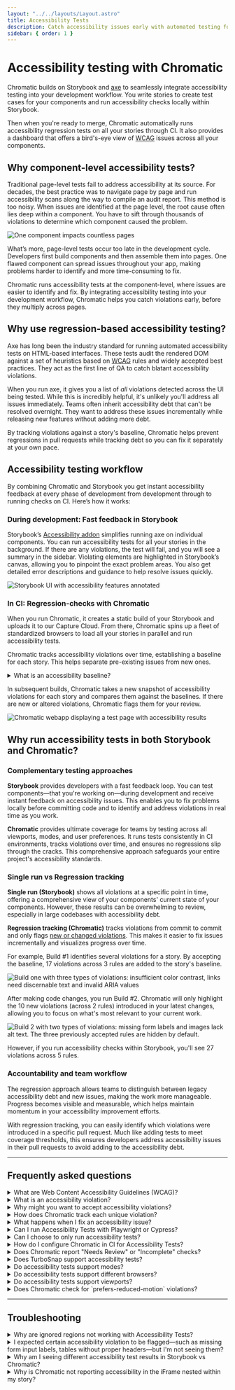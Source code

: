 ```yaml
---
layout: "../../layouts/Layout.astro"
title: Accessibility Tests
description: Catch accessibility issues early with automated testing for your components
sidebar: { order: 1 }
---
```


# Accessibility testing with Chromatic

Chromatic builds on Storybook and [axe](https://github.com/dequelabs/axe-core) to seamlessly integrate accessibility testing into your development workflow. You write stories to create test cases for your components and run accessibility checks locally within Storybook.

Then when you're ready to merge, Chromatic automatically runs accessibility regression tests on all your stories through CI. It also provides a dashboard that offers a bird's-eye view of [WCAG](#what-are-web-content-accessibility-guidelines-wcag) issues across all your components.

## Why component-level accessibility tests?

Traditional page-level tests fail to address accessibility at its source. For decades, the best practice was to navigate page by page and run accessibility scans along the way to compile an audit report. This method is too noisy. When issues are identified at the page level, the root cause often lies deep within a component. You have to sift through thousands of violations to determine which component caused the problem.

<img src="/docs/assets/component-pages.gif" alt="One component impacts countless pages" />

What’s more, page-level tests occur too late in the development cycle. Developers first build components and then assemble them into pages. One flawed component can spread issues throughout your app, making problems harder to identify and more time-consuming to fix.

Chromatic runs accessibility tests at the component-level, where issues are easier to identify and fix. By integrating accessibility testing into your development workflow, Chromatic helps you catch violations early, before they multiply across pages.

## Why use regression-based accessibility testing?

Axe has long been the industry standard for running automated accessibility tests on HTML-based interfaces. These tests audit the rendered DOM against a set of heuristics based on [WCAG](https://www.w3.org/WAI/standards-guidelines/wcag/) rules and widely accepted best practices. They act as the first line of QA to catch blatant accessibility violations.

When you run axe, it gives you a list of *all* violations detected across the UI being tested. While this is incredibly helpful, it's unlikely you'll address all issues immediately. Teams often inherit accessibility debt that can't be resolved overnight. They want to address these issues incrementally while releasing new features without adding more debt.

By tracking violations against a story's baseline, Chromatic helps prevent regressions in pull requests while tracking debt so you can fix it separately at your own pace.

## Accessibility testing workflow

By combining Chromatic and Storybook you get instant accessibility feedback at every phase of development from development through to running checks on CI. Here’s how it works:

### During development: Fast feedback in Storybook

Storybook’s [Accessibility addon](https://storybook.js.org/docs/writing-tests/accessibility-testing#accessibility-checks-with-a11y-addon) simplifies running axe on individual components. You can run accessibility tests for all your stories in the background. If there are any violations, the test will fail, and you will see a summary in the sidebar. Violating elements are highlighted in Storybook’s canvas, allowing you to pinpoint the exact problem areas. You also get detailed error descriptions and guidance to help resolve issues quickly.

![Storybook UI with accessibility features annotated](../../images/a11y/addon-a11y-annotated.png)

### In CI: Regression-checks with Chromatic

When you run Chromatic, it creates a static build of your Storybook and uploads it to  our Capture Cloud. From there, Chromatic spins up a fleet of standardized browsers to load all your stories in parallel and run accessibility tests.

Chromatic tracks accessibility violations over time, establishing a baseline for each story. This helps separate pre-existing issues from new ones.

<details>
<summary>What is an accessibility baseline?</summary>

In [Visual testing](/docs/visual), a baseline is the last known “good” state of the story. Subsequent snapshots are compared to this baseline to identify visual changes.

![Chromatic build showing the baseline and newly captured snapshots with visual changes highlighted in green](../../images/a11y/snapshot.png)

In Accessibility testing, a baseline is a set of [accessibility violations](#what-is-an-accessibility-violation) detected for a story. Subsequent snapshots are compared to this baseline to identify new violations or to confirm resolved issues. Here's an example:

Build #1 identifies several violations for this story. By accepting the baseline, 17 violations (across 3 rules) are added to the story's baseline.

![Build one with three types of violations: insufficient color contrast, links need discernable text and invalid ARIA values ](../../images/a11y/build-1.png)

After making code changes, you run Build #2. Chromatic finds 10 additional violations across 2 rules. This difference is shown on the test page. You can also view violations from previous builds by expanding the table.

If you accept this snapshot, these 10 new violations will be added to the baseline.

![Build 2 with two types of violations: missing form labels and images lack alt text. The three previously accepted rules are hidden by default.](../../images/a11y/build-2.png)
</details>

In subsequent builds, Chromatic takes a new snapshot of accessibility violations for each story and compares them against the baselines. If there are new or altered violations, Chromatic flags them for your review.

![Chromatic webapp displaying a test page with accessibility results](../../images/a11y/accessibility-tests-test.png)

## Why run accessibility tests in both Storybook and Chromatic?

### Complementary testing approaches

**Storybook** provides developers with a fast feedback loop. You can test components—that you're working on—during development and receive instant feedback on accessibility issues. This enables you to fix problems locally before committing code and to identify and address violations in real time as you work.

**Chromatic** provides ultimate coverage for teams by testing across all viewports, modes, and user preferences. It runs tests consistently in CI environments, tracks violations over time, and ensures no regressions slip through the cracks. This comprehensive approach safeguards your entire project's accessibility standards.

### Single run vs Regression tracking

**Single run (Storybook)** shows all violations at a specific point in time, offering a comprehensive view of your components' current state  of your components. However, these results can be overwhelming to review, especially in large codebases with accessibility debt.

**Regression tracking (Chromatic)** tracks violations from commit to commit and only flags [new or changed violations](/docs/accessibility/usage#how-does-chromatic-track-each-unique-violation). This makes it easier to fix issues incrementally and visualizes progress over time.

For example, Build #1 identifies several violations for a story. By accepting the baseline, 17 violations across 3 rules are added to the story's baseline.

![Build one with three types of violations: insufficient color contrast, links need discernable text and invalid ARIA values ](../../images/a11y/build-1.png)

After making code changes, you run Build #2. Chromatic will only highlight the 10 new violations (across 2 rules) introduced in your latest changes, allowing you to focus on what's most relevant to your current work.

![Build 2 with two types of violations: missing form labels and images lack alt text. The three previously accepted rules are hidden by default.](../../images/a11y/build-2.png)

However, if you run accessibility checks within Storybook, you'll see 27 violations across 5 rules.

### Accountability and team workflow

The regression approach allows teams to distinguish between legacy accessibility debt and new issues, making the work more manageable. Progress becomes visible and measurable, which helps maintain momentum in your accessibility improvement efforts.

With regression tracking, you can easily identify which violations were introduced in a specific pull request. Much like adding tests to meet coverage thresholds, this ensures developers address accessibility issues in their pull requests to avoid adding to the accessibility debt.

---

## Frequently asked questions

<details>
<summary>What are Web Content Accessibility Guidelines (WCAG)?</summary>

The [Web Content Accessibility Guidelines](https://www.w3.org/WAI/standards-guidelines/wcag/) are a set of internationally recognized standards developed by the World Wide Web Consortium (W3C) through their Web Accessibility Initiative (WAI). These guidelines provide a comprehensive framework for making web content more accessible to people with disabilities.

</details>

<details>
<summary>What is an accessibility violation?</summary>

Accessibility violation refers to an issue detected within a story where an element fails to meet accessibility standards or guidelines (such as WCAG). These violations indicate barriers that might prevent people with disabilities from using the website or application effectively.

</details>

<details>
<summary>Why might you want to accept accessibility violations?</summary>

TL;DR: You’ll want to accept violations if they're part of necessary structural changes leading to an eventual fix.

When you run axe, it lists all accessibility violations found in the story. However in some cases, addressing all issues immediately may not be feasible. In that case, you’d accept the violations and fix them incrementally.

Baselines help track accessibility issues from commit to commit as you make code changes, showing what was fixed and identifying any new issues introduced.
</details>

<details>
<summary>How does Chromatic track each unique violation?</summary>

Chromatic identifies unique violations using three characteristics:

1. Type of violation (see [full classification](https://github.com/dequelabs/axe-core/blob/develop/doc/rule-descriptions.md))
2. Specific DOM node (e.g., `<a>`, `<button>`, `<div>`)
3. Bounding box of this DOM node (e.g., x/y coordinates plus width and height)

This approach prevents false positives caused by inconsequential DOM structure changes.
</details>

<details>
<summary>What happens when I fix an accessibility issue?</summary>

Fixes are auto-accepted to the baseline, [learn more »](/docs/accessibility/usage#fixes-are-automatically-accepted)

</details>

<details>
<summary>Can I run Accessibility Tests with Playwright or Cypress?</summary>

No, Chromatic only offers Accessibility Testing for Storybook.

</details>

<details>
<summary>Can I choose to only run accessibility tests?</summary>

Not yet. `parameters.chromatic.disableSnapshot` will disable both visual and accessibility tests. We're working on allowing you to disable them accessibility and visual tests individually.

</details>

<details>
<summary>How do I configure Chromatic in CI for Accessibility Tests?</summary>

If you have already integrated Chromatic in your CI setup, no changes are needed for accessibility tests to work.

If you haven’t integrated Chromatic in your CI setup, please follow [this guide](/docs/ci).

</details>

<details>
<summary>Does Chromatic report "Needs Review" or "Incomplete" checks?</summary>

No, Chromatic does not report these checks. There are instances where axe-core is unable to accurately determine a violation. For example, it can't accurately assess color contrast when text is rendered over a gradient or background image. You will see these issues reported in Storybook’s Accessibility panel under the "Incomplete" tab. However, Chromatic only reports on violations it can be certain about.

</details>

<details>
<summary>Does TurboSnap support accessibility tests?</summary>

Yes. TurboSnap analyzes your project’s Git history and [dependency graph](https://webpack.js.org/concepts/dependency-graph/) to identify which components and their dependencies have changed. It then only snapshots and runs visual and accessibility tests for stories associated with those changes. For the rest, it copies over the snapshots from baselines that didn’t change.

</details>

<details>
<summary>Do accessibility tests support modes?</summary>

Yes. If you’ve configured modes for a Story. Chromatic will run accessibility tests on each mode too.

</details>

<details>
<summary>Do accessibility tests support different browsers?</summary>

No, accessibility tests are only executed in Chrome.

</details>

<details>
<summary>Do accessibility tests support viewports?</summary>

Yes. Similar to how it works for visual tests, if you've set up viewports for a story, accessibility tests will run for each viewport.

</details>

<details>
<summary>Does Chromatic check for `prefers-reduced-motion` violations?</summary>

Not yet

</details>

---

## Troubleshooting

<details>
<summary>Why are ignored regions not working with Accessibility Tests?</summary>

Ignored regions are a feature specific to visual tests and aren't supported for accessibility and interaction tests.

</details>

<details>
<summary>I expected certain accessibility violation to be flagged—such as missing form input labels, tables without proper headers—but I'm not seeing them?</summary>

Ensure that the rule is enabled in your Storybook [A11y addon configuration](https://storybook.js.org/docs/writing-tests/accessibility-testing#configure). If it is enabled, verify whether the check is running in Storybook.

While you might expect a violation, the check could actually be passing. For example, consider:

```html
<input type="text" placeholder="something"/>
```

You might expect a "missing form input labels" violation, but the [placeholder attribute can provide text inputs with an accessible name](https://dequeuniversity.com/rules/axe/4.10/label?application=RuleDescription#:~:text=Lastly%20a%20placeholder%20attribute%20may%20be%20used%20to%20give%20text%20inputs%20an%20accessible%20name.%20This%20is%20not%20a%20recommended%20solution%20as%20the%20visual%20label%20(the%20placeholder%20text)%20will%20be%20removed%20once%20the%20user%20enters%20text%20into%20the%20input%2C%20causing%20them%20to%20not%20know%20what%20the%20input%20is%20for.). Similarly, table header rules only apply if the table has more than three rows or columns.

</details>

<details>
<summary>Why am I seeing different accessibility test results in Storybook vs Chromatic?</summary>

Storybook shows all violations at a specific point in time. Where are as, Chromatic tracks violations from commit to commit and only flags [new or changed violations](/docs/accessibility#why-use-regression-based-accessibility-testing).

For more on how to combine the two into an effective workflow, refer to [this section](/docs/accessibility#why-run-accessibility-tests-in-both-storybook-and-chromatic).

</details>

<details>
<summary>Why is Chromatic not reporting accessibility in the iFrame nested within my story?</summary>

Currently Chromatic does not support checking accessibility violations within iframes (nested within a story). That's because axe is only loaded at the story level and not within the nested iFrames.

</details>